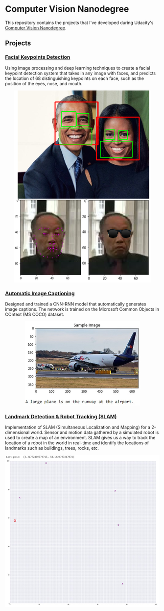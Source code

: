# Computer Vision Nanodegree 

This repository contains the projects that I've developed during Udacity's [Computer Vision Nanodegree](https://www.udacity.com/course/computer-vision-nanodegree--nd891).

## Projects

### [Facial Keypoints Detection](https://github.com/HROlive/Computer-Vision-Nanodegree/tree/master/project_1-facial_keypoint%20_detection)

Using image processing and deep learning techniques to create a facial keypoint detection system that takes in any image with faces, and predicts the location of 68 distinguishing keypoints on each face, such as the position of the eyes, nose, and mouth.

<p align="center">
  <img src="images/facial_keypoint_inference.jpg">
</p>

### [Automatic Image Captioning](https://github.com/HROlive/Computer-Vision-Nanodegree/tree/master/project_2-automatic_image_captioning)

Designed and trained a CNN-RNN model that automatically generates image captions. The network is trained on the Microsoft Common Objects in COntext (MS COCO) dataset.

<p align="center">
  <img src="images/caption_inference.jpg">
</p>

### [Landmark Detection & Robot Tracking (SLAM)](https://github.com/HROlive/Computer-Vision-Nanodegree/tree/master/project_3-SLAM_landmark_detection_%26_robot_tracking)

Implementation of SLAM (Simultaneous Localization and Mapping) for a 2-dimensional world. Sensor and motion data gathered by a simulated robot is used to create a map of an environment. SLAM gives us a way to track the location of a robot in the world in real-time and identify the locations of landmarks such as buildings, trees, rocks, etc.

<p align="center">
  <img src="images/slam_result.jpg">
</p>
